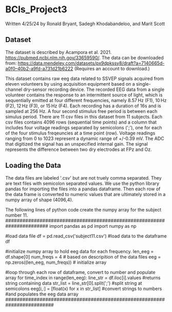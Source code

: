 # BCIs_Project3
Written 4/25/24 by Ronald Bryant, Sadegh Khodabandeloo, and Marit Scott 

## Dataset
The dataset is described by Acampora et al. 2021. https://pubmed.ncbi.nlm.nih.gov/33659590/. 
The data can be downloaded from: https://data.mendeley.com/datasets/px9dpkssy8/draft?a=7140665d-a0f0–40b2-a9fd-a731d21b6222   (Requires an account to download.)

This dataset contains raw eeg data related to SSVEP signals acquired from eleven volunteers by using acquisition equipment based on a single-channel dry-sensor recording device. The recorded EEG data from a single volunteer contains the response to an intermittent source of light, which is sequentially emitted at four different frequencies, namely 8.57 Hz (F1), 10 Hz (F2), 12 Hz (F3), or 15 Hz (F4). Each recording has a duration of 16s and is sampled at 256 Hz. A four second stimulus free period is between each simulus period. There are 11 csv files in this dataset from 11 subjects. Each csv files contains 4096 rows (sequential time points) and a column that includes four voltage readings separated by semicolons (';'), one for each of the four stimulus freqeuncies at a time point (row).  Voltage readings ranging from 0 to 1023 represent a dynamic range of +/-0.39 mV.  The  ADC that digitized the signal has an unspecified internal gain.  The signal represents the difference between two dry electrodes at FPz and Oz.

## Loading the Data
The data files are labeled '.csv' but are not truely comma separated.  They are text files with semicolon separated values.  We use the python library pandas for importing the files into a pandas dataframe. Then each row of the data frame is converted to numeric values that are ultimately stored in a numpy array of shape (4096,4).

The following lines of python code create the numpy array for the subject number 11.
#######################################################################
import pandas as pd
import numpy as np

#load data file
df = pd.read_csv('subject11.csv') #load data to the dataframe df

#initialize numpy array to hold eeg data for each frequency. 
len_eeg = df.shape[0]
num_freqs = 4       # based on descripition of the data files
eeg = np.zeros((len_eeg, num_freqs)) # initialize array 

#loop through each row of dataframe, convert to number and populate array
for time_index in range(len_eeg): 
    line_str = df.iloc[i].values  #returns string containing data
    str_list = line_str[0].split(';')  #split string at semicolons
    eeg[i,:] = [float(x) for x in str_list] #convert strings to numbers
                                            #and populates the eeg data array 
#########################################################################
